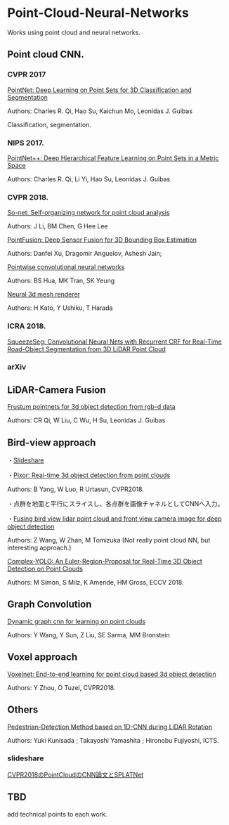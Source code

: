 # Point-Cloud-Neural-Networks
Works using point cloud and neural networks.


## Point cloud CNN.
### CVPR 2017
[PointNet: Deep Learning on Point Sets for 3D Classification and Segmentation](https://arxiv.org/abs/1612.00593)

Authors: Charles R. Qi, Hao Su, Kaichun Mo, Leonidas J. Guibas

Classification, segmentation.

### NIPS 2017.
[PointNet++: Deep Hierarchical Feature Learning on Point Sets in a Metric Space](https://arxiv.org/abs/1706.02413)

Authors: Charles R. Qi, Li Yi, Hao Su, Leonidas J. Guibas

### CVPR 2018.
[So-net: Self-organizing network for point cloud analysis](http://openaccess.thecvf.com/content_cvpr_2018/html/Li_SO-Net_Self-Organizing_Network_CVPR_2018_paper.html)

Authors: J Li, BM Chen, G Hee Lee

[PointFusion: Deep Sensor Fusion for 3D Bounding Box Estimation](http://openaccess.thecvf.com/content_cvpr_2018/html/Xu_PointFusion_Deep_Sensor_CVPR_2018_paper.html)

Authors: Danfei Xu, Dragomir Anguelov, Ashesh Jain;

[Pointwise convolutional neural networks](http://openaccess.thecvf.com/content_cvpr_2018/html/Hua_Pointwise_Convolutional_Neural_CVPR_2018_paper.html)

Authors: BS Hua, MK Tran, SK Yeung

[Neural 3d mesh renderer](http://openaccess.thecvf.com/content_cvpr_2018/html/Kato_Neural_3D_Mesh_CVPR_2018_paper.html)

Authors: H Kato, Y Ushiku, T Harada

### ICRA 2018.
[SqueezeSeg: Convolutional Neural Nets with Recurrent CRF for Real-Time Road-Object Segmentation from 3D LiDAR Point Cloud](https://arxiv.org/abs/1710.07368)

### arXiv

## LiDAR-Camera Fusion
[Frustum pointnets for 3d object detection from rgb-d data](http://openaccess.thecvf.com/content_cvpr_2018/html/Qi_Frustum_PointNets_for_CVPR_2018_paper.html)

Authors: CR Qi, W Liu, C Wu, H Su, Leonidas J. Guibas

## Bird-view approach
・[Slideshare](https://www.slideshare.net/takmin/20181130-lidar-object-detection-survey)

・[Pixor: Real-time 3d object detection from point clouds](http://openaccess.thecvf.com/content_cvpr_2018/html/Yang_PIXOR_Real-Time_3D_CVPR_2018_paper.html)

Authors: B Yang, W Luo, R Urtasun, CVPR2018.

・点群を地面と平行にスライスし、各点群を画像チャネルとしてCNNへ入力。

・[Fusing bird view lidar point cloud and front view camera image for deep object detection](https://arxiv.org/abs/1711.06703)

Authors: Z Wang, W Zhan, M Tomizuka (Not really point cloud NN, but interesting approach.)

[Complex-YOLO: An Euler-Region-Proposal for Real-Time 3D Object Detection on Point Clouds](https://link.springer.com/chapter/10.1007/978-3-030-11009-3_11)

Authors: M Simon, S Milz, K Amende, HM Gross, ECCV 2018.


## Graph Convolution
[Dynamic graph cnn for learning on point clouds](https://arxiv.org/abs/1801.07829)

Authors: Y Wang, Y Sun, Z Liu, SE Sarma, MM Bronstein

## Voxel approach
[Voxelnet: End-to-end learning for point cloud based 3d object detection](http://openaccess.thecvf.com/content_cvpr_2018/html/Zhou_VoxelNet_End-to-End_Learning_CVPR_2018_paper.html)

Authors: Y Zhou, O Tuzel, CVPR2018.

## Others
[Pedestrian-Detection Method based on 1D-CNN during LiDAR Rotation](https://ieeexplore.ieee.org/abstract/document/8569014)

Authors: Yuki Kunisada ; Takayoshi Yamashita ; Hironobu Fujiyoshi, ICTS.


### slideshare
[CVPR2018のPointCloudのCNN論文とSPLATNet](https://www.slideshare.net/takmin/cvpr2018pointcloudcnnsplatnet)



## TBD
add technical points to each work.


